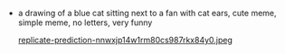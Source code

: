 * a drawing of a blue cat sitting next to a fan with cat ears, cute meme, simple meme, no letters, very funny

  [replicate-prediction-nnwxjp14w1rm80cs987rkx84y0.jpeg](https://github.com/painterner/good-prompts/blob/main/replicate-prediction-nnwxjp14w1rm80cs987rkx84y0.jpeg)
